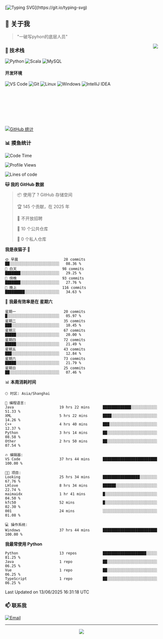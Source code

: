 [![Typing SVG](https://readme-typing-svg.herokuapp.com?font=Fira+Code&pause=1000&color=36BCF7&random=false&width=435&lines=print(%22Hello%2C+World!%22);%23+Welcome+to+my+code+space+%F0%9F%90%8D)](https://git.io/typing-svg)

## 🌟 关于我

> "一破写pyhon的底层人员"

<img align="right" src="https://github-readme-stats.vercel.app/api/top-langs/?username=huanxin996&theme=tokyonight" />

### 🎯 技术栈

![Python](https://img.shields.io/badge/Python-Expert-3776AB?style=for-the-badge&logo=python&logoColor=white)
![Scala](https://img.shields.io/badge/Scala-Expert-DC322F?style=for-the-badge&logo=scala&logoColor=white)
![MySQL](https://img.shields.io/badge/MySQL-Expert-4479A1?style=for-the-badge&logo=mysql&logoColor=white)

#### 开发环境

![VS Code](https://img.shields.io/badge/VS_Code-007ACC?style=for-the-badge&logo=visual-studio-code&logoColor=white)
![Git](https://img.shields.io/badge/Git-F05032?style=for-the-badge&logo=git&logoColor=white)
![Linux](https://img.shields.io/badge/Linux-FCC624?style=for-the-badge&logo=linux&logoColor=black)
![Windows](https://img.shields.io/badge/Windows_11-0078D4?style=for-the-badge&logo=windows11&logoColor=white)
![IntelliJ IDEA](https://img.shields.io/badge/IntelliJ_IDEA-000000?style=for-the-badge&logo=intellij-idea&logoColor=white)

<br/><br/><br/><br/><br/><br/>

  
[![GitHub 统计](https://github-readme-stats.vercel.app/api?username=huanxin996&show_icons=true&theme=tokyonight)](https://github.com/huanxin996)

### 📊 摸鱼统计

<!--START_SECTION:waka-->
![Code Time](http://img.shields.io/badge/Code%20Time-210%20hrs%201%20min-blue)

![Profile Views](http://img.shields.io/badge/%E4%B8%AA%E4%BA%BA%E8%B5%84%E6%96%99%E8%A7%82%E7%9C%8B%E6%AC%A1%E6%95%B0-10-blue)

![Lines of code](https://img.shields.io/badge/%E4%BB%8E%E3%80%8CHello%20World%E3%80%8D%E8%B5%B7%E6%88%91%E5%B7%B2%E7%BB%8F%E5%86%99%E4%BA%86-2.5%20million%20%E8%A1%8C%E4%BB%A3%E7%A0%81-blue)

**🐱 我的 GitHub 数据** 

> 📦  使用了 ? GitHub 存储空间 
 > 
> 🏆 145 个贡献，在 2025 年
 > 
> 🚫 不开放招聘
 > 
> 📜 10 个公共仓库 
 > 
> 🔑 0 个私人仓库 
 > 
**我是夜猫子 🦉** 

```text
🌞 早晨                     28 commits          ██░░░░░░░░░░░░░░░░░░░░░░░   08.36 % 
🌆 白天                     98 commits          ███████░░░░░░░░░░░░░░░░░░   29.25 % 
🌃 傍晚                     93 commits          ███████░░░░░░░░░░░░░░░░░░   27.76 % 
🌙 晚上                     116 commits         █████████░░░░░░░░░░░░░░░░   34.63 % 
```
📅 **我最有效率是在 星期六** 

```text
星期一                      20 commits          █░░░░░░░░░░░░░░░░░░░░░░░░   05.97 % 
星期二                      35 commits          ███░░░░░░░░░░░░░░░░░░░░░░   10.45 % 
星期三                      67 commits          █████░░░░░░░░░░░░░░░░░░░░   20.00 % 
星期四                      72 commits          █████░░░░░░░░░░░░░░░░░░░░   21.49 % 
星期五                      43 commits          ███░░░░░░░░░░░░░░░░░░░░░░   12.84 % 
星期六                      73 commits          █████░░░░░░░░░░░░░░░░░░░░   21.79 % 
星期日                      25 commits          ██░░░░░░░░░░░░░░░░░░░░░░░   07.46 % 
```


📊 **本周消耗时间** 

```text
🕑︎ 时区: Asia/Shanghai

💬 编程语言: 
Java                     19 hrs 22 mins      █████████████░░░░░░░░░░░░   51.33 % 
XML                      5 hrs 22 mins       ████░░░░░░░░░░░░░░░░░░░░░   14.26 % 
C++                      4 hrs 40 mins       ███░░░░░░░░░░░░░░░░░░░░░░   12.37 % 
Python                   3 hrs 14 mins       ██░░░░░░░░░░░░░░░░░░░░░░░   08.58 % 
Other                    2 hrs 50 mins       ██░░░░░░░░░░░░░░░░░░░░░░░   07.54 % 

🔥 编辑器: 
VS Code                  37 hrs 44 mins      █████████████████████████   100.00 % 

🐱‍💻 项目: 
Looking                  25 hrs 34 mins      █████████████████░░░░░░░░   67.76 % 
LHlove                   8 hrs 34 mins       ██████░░░░░░░░░░░░░░░░░░░   22.74 % 
maimaidx                 1 hr 41 mins        █░░░░░░░░░░░░░░░░░░░░░░░░   04.50 % 
kfc50                    52 mins             █░░░░░░░░░░░░░░░░░░░░░░░░   02.30 % 
001                      24 mins             ░░░░░░░░░░░░░░░░░░░░░░░░░   01.08 % 

💻 操作系统: 
Windows                  37 hrs 44 mins      █████████████████████████   100.00 % 
```

**我最常使用 Python** 

```text
Python                   13 repos            ████████████████████░░░░░   81.25 % 
Java                     1 repo              ██░░░░░░░░░░░░░░░░░░░░░░░   06.25 % 
Vue                      1 repo              ██░░░░░░░░░░░░░░░░░░░░░░░   06.25 % 
TypeScript               1 repo              ██░░░░░░░░░░░░░░░░░░░░░░░   06.25 % 
```




 Last Updated on 13/06/2025 16:31:18 UTC
<!--END_SECTION:waka-->

### 📫 联系我

[![Email](https://img.shields.io/badge/Email-D14836?style=for-the-badge&logo=gmail&logoColor=white)](mailto:mc.xiaolang@Foxmail.com)

---

<p align="center">
  <img src="https://profile-counter.glitch.me/huanxin996/count.svg" />
</p>